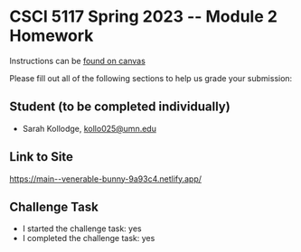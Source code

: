 # CSCI 5117 Spring 2023 -- Module 2 Homework


Instructions can be [found on canvas](https://canvas.umn.edu/courses/355584/pages/homework-2)

Please fill out all of the following sections to help us grade your submission:

## Student (to be completed individually)

* Sarah Kollodge, kollo025@umn.edu

## Link to Site

https://main--venerable-bunny-9a93c4.netlify.app/

## Challenge Task

* I started the challenge task: yes
* I completed the challenge task: yes